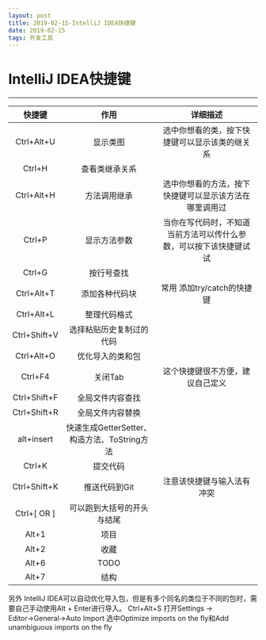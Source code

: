```yaml
---
layout: post
title: 2019-02-15-IntelliJ IDEA快捷键
date: 2019-02-15
tags: 开发工具   
---
```

# IntelliJ IDEA快捷键 #

----------

|快捷键|作用|详细描述|
|:----:|:------:|:-----:|
|Ctrl+Alt+U|显示类图|选中你想看的类，按下快捷键可以显示该类的继关系|
|Ctrl+H|查看类继承关系||
|Ctrl+Alt+H|方法调用继承|选中你想看的方法，按下快捷键可以显示该方法在哪里调用过|
|Ctrl+P|显示方法参数|当你在写代码时，不知道当前方法可以传什么参数，可以按下该快捷键试试|
|Ctrl+G|按行号查找||
|Ctrl+Alt+T|添加各种代码块|常用 添加try/catch的快捷键 |
|Ctrl+Alt+L|整理代码格式||
|Ctrl+Shift+V |选择粘贴历史复制过的代码||
|Ctrl+Alt+O|优化导入的类和包||
|Ctrl+F4|关闭Tab |这个快捷键很不方便，建议自己定义|
|Ctrl+Shift+F|全局文件内容查找||
|Ctrl+Shift+R|全局文件内容替换||
|alt+insert|快速生成GetterSetter、构造方法、ToString方法||
|Ctrl+K|提交代码||
|Ctrl+Shift+K|推送代码到Git|注意该快捷键与输入法有冲突|
|Ctrl+[ OR ]|可以跑到大括号的开头与结尾||
|Alt+1|项目||
|Alt+2|收藏||
|Alt+6|TODO||
|Alt+7|结构||

另外
IntelliJ IDEA可以自动优化导入包，但是有多个同名的类位于不同的包时，需要自己手动使用Alt + Enter进行导入。
Ctrl+Alt+S 打开Settings → Editor→General→Auto Import
选中Optimize imports on the fly和Add unambiguous imports on the fly

